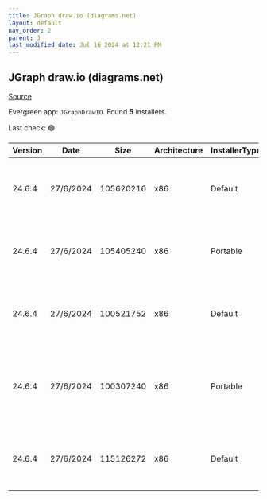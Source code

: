 ```yaml
---
title: JGraph draw.io (diagrams.net)
layout: default
nav_order: 2
parent: J
last_modified_date: Jul 16 2024 at 12:21 PM
---
```


## JGraph draw.io (diagrams.net)

[Source](https://www.drawio.com)

Evergreen app: `JGraphDrawIO`. Found **5** installers.

Last check: 🟢

| Version | Date      | Size      | Architecture | InstallerType | Type | URI                                                                                                                                                                                                                                            |
| ------- | --------- | --------- | ------------ | ------------- | ---- | ---------------------------------------------------------------------------------------------------------------------------------------------------------------------------------------------------------------------------------------------- |
| 24.6.4  | 27/6/2024 | 105620216 | x86          | Default       | exe  | [https://github.com/jgraph/drawio-desktop/releases/download/v24.6.4/draw.io-24.6.4-windows-installer.exe](https://github.com/jgraph/drawio-desktop/releases/download/v24.6.4/draw.io-24.6.4-windows-installer.exe)                             |
| 24.6.4  | 27/6/2024 | 105405240 | x86          | Portable      | exe  | [https://github.com/jgraph/drawio-desktop/releases/download/v24.6.4/draw.io-24.6.4-windows-no-installer.exe](https://github.com/jgraph/drawio-desktop/releases/download/v24.6.4/draw.io-24.6.4-windows-no-installer.exe)                       |
| 24.6.4  | 27/6/2024 | 100521752 | x86          | Default       | exe  | [https://github.com/jgraph/drawio-desktop/releases/download/v24.6.4/draw.io-ia32-24.6.4-windows-32bit-installer.exe](https://github.com/jgraph/drawio-desktop/releases/download/v24.6.4/draw.io-ia32-24.6.4-windows-32bit-installer.exe)       |
| 24.6.4  | 27/6/2024 | 100307240 | x86          | Portable      | exe  | [https://github.com/jgraph/drawio-desktop/releases/download/v24.6.4/draw.io-ia32-24.6.4-windows-32bit-no-installer.exe](https://github.com/jgraph/drawio-desktop/releases/download/v24.6.4/draw.io-ia32-24.6.4-windows-32bit-no-installer.exe) |
| 24.6.4  | 27/6/2024 | 115126272 | x86          | Default       | msi  | [https://github.com/jgraph/drawio-desktop/releases/download/v24.6.4/draw.io-24.6.4.msi](https://github.com/jgraph/drawio-desktop/releases/download/v24.6.4/draw.io-24.6.4.msi)                                                                 |
